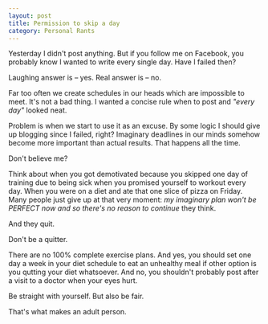 ```yaml
---
layout: post
title: Permission to skip a day
category: Personal Rants
---
```

Yesterday I didn't post anything. But if you follow me on Facebook, you probably know I wanted to write every single day. Have I failed then?

Laughing answer is – yes. Real answer is – no.

Far too often we create schedules in our heads which are impossible to meet. It's not a bad thing. I wanted a concise rule when to post and _"every day"_ looked neat.

Problem is when we start to use it as an excuse. By some logic I should give up blogging since I failed, right? Imaginary deadlines in our minds somehow become more important than actual results. That happens all the time.

Don't believe me?

Think about when you got demotivated because you skipped one day of training due to being sick when you promised yourself to workout every day. When you were on a diet and ate that one slice of pizza on Friday. Many people just give up at that very moment: _my imaginary plan won't be PERFECT now and so there's no reason to continue_ they think.

And they quit.

Don't be a quitter.

There are no 100% complete exercise plans. And yes, you should set one day a week in your diet schedule to eat an unhealthy meal if other option is you qutting your diet whatsoever. And no, you shouldn't probably post after a visit to a doctor when your eyes hurt.

Be straight with yourself. But also be fair.

That's what makes an adult person.
